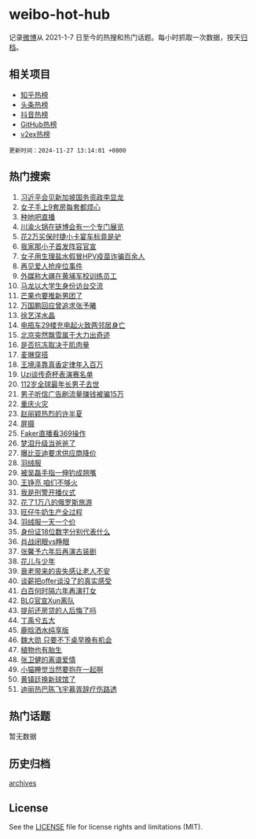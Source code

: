 # weibo-hot-hub

记录[微博](https://www.weibo.com)从 2021-1-7 日至今的热搜和热门话题。每小时抓取一次数据，按天[归档](archives)。

## 相关项目

- [知乎热榜](https://github.com/lonnyzhang423/zhihu-hot-hub)
- [头条热榜](https://github.com/lonnyzhang423/toutiao-hot-hub)
- [抖音热榜](https://github.com/lonnyzhang423/douyin-hot-hub)
- [GitHub热榜](https://github.com/lonnyzhang423/github-hot-hub)
- [v2ex热榜](https://github.com/lonnyzhang423/v2ex-hot-hub)


`更新时间：2024-11-27 13:14:01 +0800`

## 热门搜索

1. [习近平会见新加坡国务资政李显龙](https://m.weibo.cn/search?containerid=100103type%3D1%26t%3D10%26q%3D%23%E4%B9%A0%E8%BF%91%E5%B9%B3%E4%BC%9A%E8%A7%81%E6%96%B0%E5%8A%A0%E5%9D%A1%E5%9B%BD%E5%8A%A1%E8%B5%84%E6%94%BF%E6%9D%8E%E6%98%BE%E9%BE%99%23&stream_entry_id=51&isnewpage=1&extparam=seat%3D1%26stream_entry_id%3D51%26c_type%3D51%26pos%3D0%26cate%3D10103%26filter_type%3Drealtimehot%26dgr%3D0%26q%3D%2523%25E4%25B9%25A0%25E8%25BF%2591%25E5%25B9%25B3%25E4%25BC%259A%25E8%25A7%2581%25E6%2596%25B0%25E5%258A%25A0%25E5%259D%25A1%25E5%259B%25BD%25E5%258A%25A1%25E8%25B5%2584%25E6%2594%25BF%25E6%259D%258E%25E6%2598%25BE%25E9%25BE%2599%2523%26display_time%3D1732684440%26pre_seqid%3D17326844405220129653199)
1. [女子手上9套房每套都烦心](https://m.weibo.cn/search?containerid=100103type%3D1%26t%3D10%26q%3D%23%E5%A5%B3%E5%AD%90%E6%89%8B%E4%B8%8A9%E5%A5%97%E6%88%BF%E6%AF%8F%E5%A5%97%E9%83%BD%E7%83%A6%E5%BF%83%23&stream_entry_id=31&isnewpage=1&extparam=seat%3D1%26stream_entry_id%3D31%26dgr%3D0%26pos%3D0%26flag%3D2%26c_type%3D31%26realpos%3D1%26lcate%3D5001%26cate%3D5001%26band_rank%3D1%26filter_type%3Drealtimehot%26q%3D%2523%25E5%25A5%25B3%25E5%25AD%2590%25E6%2589%258B%25E4%25B8%258A9%25E5%25A5%2597%25E6%2588%25BF%25E6%25AF%258F%25E5%25A5%2597%25E9%2583%25BD%25E7%2583%25A6%25E5%25BF%2583%2523%26display_time%3D1732684440%26pre_seqid%3D17326844405220129653199)
1. [种地吧直播](https://m.weibo.cn/search?containerid=100103type%3D1%26t%3D10%26q%3D%E7%A7%8D%E5%9C%B0%E5%90%A7%E7%9B%B4%E6%92%AD&stream_entry_id=31&isnewpage=1&extparam=seat%3D1%26stream_entry_id%3D31%26dgr%3D0%26pos%3D1%26flag%3D1%26c_type%3D31%26realpos%3D2%26lcate%3D5001%26cate%3D5001%26band_rank%3D2%26filter_type%3Drealtimehot%26q%3D%25E7%25A7%258D%25E5%259C%25B0%25E5%2590%25A7%25E7%259B%25B4%25E6%2592%25AD%26display_time%3D1732684440%26pre_seqid%3D17326844405220129653199)
1. [川渝火锅在链博会有一个专门展览](https://m.weibo.cn/search?containerid=100103type%3D1%26t%3D10%26q%3D%23%E5%B7%9D%E6%B8%9D%E7%81%AB%E9%94%85%E5%9C%A8%E9%93%BE%E5%8D%9A%E4%BC%9A%E6%9C%89%E4%B8%80%E4%B8%AA%E4%B8%93%E9%97%A8%E5%B1%95%E8%A7%88%23&stream_entry_id=31&isnewpage=1&extparam=seat%3D1%26stream_entry_id%3D31%26dgr%3D0%26pos%3D2%26flag%3D0%26c_type%3D31%26realpos%3D3%26lcate%3D5001%26cate%3D5001%26band_rank%3D3%26filter_type%3Drealtimehot%26q%3D%2523%25E5%25B7%259D%25E6%25B8%259D%25E7%2581%25AB%25E9%2594%2585%25E5%259C%25A8%25E9%2593%25BE%25E5%258D%259A%25E4%25BC%259A%25E6%259C%2589%25E4%25B8%2580%25E4%25B8%25AA%25E4%25B8%2593%25E9%2597%25A8%25E5%25B1%2595%25E8%25A7%2588%2523%26display_time%3D1732684440%26pre_seqid%3D17326844405220129653199)
1. [花2万买保时捷小卡宴车标竟是驴](https://m.weibo.cn/search?containerid=100103type%3D1%26t%3D10%26q%3D%23%E8%8A%B12%E4%B8%87%E4%B9%B0%E4%BF%9D%E6%97%B6%E6%8D%B7%E5%B0%8F%E5%8D%A1%E5%AE%B4%E8%BD%A6%E6%A0%87%E7%AB%9F%E6%98%AF%E9%A9%B4%23&stream_entry_id=31&isnewpage=1&extparam=seat%3D1%26stream_entry_id%3D31%26dgr%3D0%26pos%3D3%26flag%3D1%26c_type%3D31%26realpos%3D4%26lcate%3D5001%26cate%3D5001%26band_rank%3D4%26filter_type%3Drealtimehot%26q%3D%2523%25E8%258A%25B12%25E4%25B8%2587%25E4%25B9%25B0%25E4%25BF%259D%25E6%2597%25B6%25E6%258D%25B7%25E5%25B0%258F%25E5%258D%25A1%25E5%25AE%25B4%25E8%25BD%25A6%25E6%25A0%2587%25E7%25AB%259F%25E6%2598%25AF%25E9%25A9%25B4%2523%26display_time%3D1732684440%26pre_seqid%3D17326844405220129653199)
1. [我家那小子首发阵容官宣](https://m.weibo.cn/search?containerid=100103type%3D1%26t%3D10%26q%3D%23%E6%88%91%E5%AE%B6%E9%82%A3%E5%B0%8F%E5%AD%90%E9%A6%96%E5%8F%91%E9%98%B5%E5%AE%B9%E5%AE%98%E5%AE%A3%23&stream_entry_id=31&isnewpage=1&extparam=seat%3D1%26stream_entry_id%3D31%26dgr%3D0%26pos%3D4%26flag%3D0%26c_type%3D31%26realpos%3D5%26lcate%3D5001%26cate%3D5001%26band_rank%3D5%26filter_type%3Drealtimehot%26q%3D%2523%25E6%2588%2591%25E5%25AE%25B6%25E9%2582%25A3%25E5%25B0%258F%25E5%25AD%2590%25E9%25A6%2596%25E5%258F%2591%25E9%2598%25B5%25E5%25AE%25B9%25E5%25AE%2598%25E5%25AE%25A3%2523%26display_time%3D1732684440%26pre_seqid%3D17326844405220129653199)
1. [女子用生理盐水假冒HPV疫苗诈骗百余人](https://m.weibo.cn/search?containerid=100103type%3D1%26t%3D10%26q%3D%23%E5%A5%B3%E5%AD%90%E7%94%A8%E7%94%9F%E7%90%86%E7%9B%90%E6%B0%B4%E5%81%87%E5%86%92HPV%E7%96%AB%E8%8B%97%E8%AF%88%E9%AA%97%E7%99%BE%E4%BD%99%E4%BA%BA%23&stream_entry_id=31&isnewpage=1&extparam=seat%3D1%26stream_entry_id%3D31%26dgr%3D0%26pos%3D5%26flag%3D0%26c_type%3D31%26realpos%3D6%26lcate%3D5001%26cate%3D5001%26band_rank%3D6%26filter_type%3Drealtimehot%26q%3D%2523%25E5%25A5%25B3%25E5%25AD%2590%25E7%2594%25A8%25E7%2594%259F%25E7%2590%2586%25E7%259B%2590%25E6%25B0%25B4%25E5%2581%2587%25E5%2586%2592HPV%25E7%2596%25AB%25E8%258B%2597%25E8%25AF%2588%25E9%25AA%2597%25E7%2599%25BE%25E4%25BD%2599%25E4%25BA%25BA%2523%26display_time%3D1732684440%26pre_seqid%3D17326844405220129653199)
1. [再见爱人抢座位事件](https://m.weibo.cn/search?containerid=100103type%3D1%26t%3D10%26q%3D%E5%86%8D%E8%A7%81%E7%88%B1%E4%BA%BA%E6%8A%A2%E5%BA%A7%E4%BD%8D%E4%BA%8B%E4%BB%B6&stream_entry_id=31&isnewpage=1&extparam=seat%3D1%26stream_entry_id%3D31%26dgr%3D0%26pos%3D6%26flag%3D1%26c_type%3D31%26realpos%3D7%26lcate%3D5001%26cate%3D5001%26band_rank%3D7%26filter_type%3Drealtimehot%26q%3D%25E5%2586%258D%25E8%25A7%2581%25E7%2588%25B1%25E4%25BA%25BA%25E6%258A%25A2%25E5%25BA%25A7%25E4%25BD%258D%25E4%25BA%258B%25E4%25BB%25B6%26display_time%3D1732684440%26pre_seqid%3D17326844405220129653199)
1. [外媒称大疆在黄埔军校训练员工](https://m.weibo.cn/search?containerid=100103type%3D1%26t%3D10%26q%3D%23%E5%A4%96%E5%AA%92%E7%A7%B0%E5%A4%A7%E7%96%86%E5%9C%A8%E9%BB%84%E5%9F%94%E5%86%9B%E6%A0%A1%E8%AE%AD%E7%BB%83%E5%91%98%E5%B7%A5%23&stream_entry_id=31&isnewpage=1&extparam=seat%3D1%26stream_entry_id%3D31%26dgr%3D0%26pos%3D7%26flag%3D1%26c_type%3D31%26realpos%3D8%26lcate%3D5001%26cate%3D5001%26band_rank%3D8%26filter_type%3Drealtimehot%26q%3D%2523%25E5%25A4%2596%25E5%25AA%2592%25E7%25A7%25B0%25E5%25A4%25A7%25E7%2596%2586%25E5%259C%25A8%25E9%25BB%2584%25E5%259F%2594%25E5%2586%259B%25E6%25A0%25A1%25E8%25AE%25AD%25E7%25BB%2583%25E5%2591%2598%25E5%25B7%25A5%2523%26display_time%3D1732684440%26pre_seqid%3D17326844405220129653199)
1. [马龙以大学生身份访台交流](https://m.weibo.cn/search?containerid=100103type%3D1%26t%3D10%26q%3D%23%E9%A9%AC%E9%BE%99%E4%BB%A5%E5%A4%A7%E5%AD%A6%E7%94%9F%E8%BA%AB%E4%BB%BD%E8%AE%BF%E5%8F%B0%E4%BA%A4%E6%B5%81%23&stream_entry_id=31&isnewpage=1&extparam=seat%3D1%26stream_entry_id%3D31%26dgr%3D0%26pos%3D8%26flag%3D1%26c_type%3D31%26realpos%3D9%26lcate%3D5001%26cate%3D5001%26band_rank%3D9%26filter_type%3Drealtimehot%26q%3D%2523%25E9%25A9%25AC%25E9%25BE%2599%25E4%25BB%25A5%25E5%25A4%25A7%25E5%25AD%25A6%25E7%2594%259F%25E8%25BA%25AB%25E4%25BB%25BD%25E8%25AE%25BF%25E5%258F%25B0%25E4%25BA%25A4%25E6%25B5%2581%2523%26display_time%3D1732684440%26pre_seqid%3D17326844405220129653199)
1. [芒果也要推新男团了](https://m.weibo.cn/search?containerid=100103type%3D1%26t%3D10%26q%3D%E8%8A%92%E6%9E%9C%E4%B9%9F%E8%A6%81%E6%8E%A8%E6%96%B0%E7%94%B7%E5%9B%A2%E4%BA%86&stream_entry_id=31&isnewpage=1&extparam=seat%3D1%26stream_entry_id%3D31%26dgr%3D0%26pos%3D9%26flag%3D1%26c_type%3D31%26realpos%3D10%26lcate%3D5001%26cate%3D5001%26band_rank%3D10%26filter_type%3Drealtimehot%26q%3D%25E8%258A%2592%25E6%259E%259C%25E4%25B9%259F%25E8%25A6%2581%25E6%258E%25A8%25E6%2596%25B0%25E7%2594%25B7%25E5%259B%25A2%25E4%25BA%2586%26display_time%3D1732684440%26pre_seqid%3D17326844405220129653199)
1. [万国鹏回应曾追求张予曦](https://m.weibo.cn/search?containerid=100103type%3D1%26t%3D10%26q%3D%23%E4%B8%87%E5%9B%BD%E9%B9%8F%E5%9B%9E%E5%BA%94%E6%9B%BE%E8%BF%BD%E6%B1%82%E5%BC%A0%E4%BA%88%E6%9B%A6%23&stream_entry_id=31&isnewpage=1&extparam=seat%3D1%26stream_entry_id%3D31%26dgr%3D0%26pos%3D10%26flag%3D2%26c_type%3D31%26realpos%3D11%26lcate%3D5001%26cate%3D5001%26band_rank%3D11%26filter_type%3Drealtimehot%26q%3D%2523%25E4%25B8%2587%25E5%259B%25BD%25E9%25B9%258F%25E5%259B%259E%25E5%25BA%2594%25E6%259B%25BE%25E8%25BF%25BD%25E6%25B1%2582%25E5%25BC%25A0%25E4%25BA%2588%25E6%259B%25A6%2523%26display_time%3D1732684440%26pre_seqid%3D17326844405220129653199)
1. [徐艺洋水晶](https://m.weibo.cn/search?containerid=100103type%3D1%26t%3D10%26q%3D%E5%BE%90%E8%89%BA%E6%B4%8B%E6%B0%B4%E6%99%B6&stream_entry_id=31&isnewpage=1&extparam=seat%3D1%26stream_entry_id%3D31%26dgr%3D0%26pos%3D11%26flag%3D2%26c_type%3D31%26realpos%3D12%26lcate%3D5001%26cate%3D5001%26band_rank%3D12%26filter_type%3Drealtimehot%26q%3D%25E5%25BE%2590%25E8%2589%25BA%25E6%25B4%258B%25E6%25B0%25B4%25E6%2599%25B6%26display_time%3D1732684440%26pre_seqid%3D17326844405220129653199)
1. [电瓶车29楼充电起火致两邻居身亡](https://m.weibo.cn/search?containerid=100103type%3D1%26t%3D10%26q%3D%23%E7%94%B5%E7%93%B6%E8%BD%A629%E6%A5%BC%E5%85%85%E7%94%B5%E8%B5%B7%E7%81%AB%E8%87%B4%E4%B8%A4%E9%82%BB%E5%B1%85%E8%BA%AB%E4%BA%A1%23&stream_entry_id=31&isnewpage=1&extparam=seat%3D1%26stream_entry_id%3D31%26dgr%3D0%26pos%3D12%26flag%3D0%26c_type%3D31%26realpos%3D13%26lcate%3D5001%26cate%3D5001%26band_rank%3D13%26filter_type%3Drealtimehot%26q%3D%2523%25E7%2594%25B5%25E7%2593%25B6%25E8%25BD%25A629%25E6%25A5%25BC%25E5%2585%2585%25E7%2594%25B5%25E8%25B5%25B7%25E7%2581%25AB%25E8%2587%25B4%25E4%25B8%25A4%25E9%2582%25BB%25E5%25B1%2585%25E8%25BA%25AB%25E4%25BA%25A1%2523%26display_time%3D1732684440%26pre_seqid%3D17326844405220129653199)
1. [北京突然飘雪属于大力出奇迹](https://m.weibo.cn/search?containerid=100103type%3D1%26t%3D10%26q%3D%23%E5%8C%97%E4%BA%AC%E7%AA%81%E7%84%B6%E9%A3%98%E9%9B%AA%E5%B1%9E%E4%BA%8E%E5%A4%A7%E5%8A%9B%E5%87%BA%E5%A5%87%E8%BF%B9%23&stream_entry_id=31&isnewpage=1&extparam=seat%3D1%26stream_entry_id%3D31%26dgr%3D0%26pos%3D13%26flag%3D1%26c_type%3D31%26realpos%3D14%26lcate%3D5001%26cate%3D5001%26band_rank%3D14%26filter_type%3Drealtimehot%26q%3D%2523%25E5%258C%2597%25E4%25BA%25AC%25E7%25AA%2581%25E7%2584%25B6%25E9%25A3%2598%25E9%259B%25AA%25E5%25B1%259E%25E4%25BA%258E%25E5%25A4%25A7%25E5%258A%259B%25E5%2587%25BA%25E5%25A5%2587%25E8%25BF%25B9%2523%26display_time%3D1732684440%26pre_seqid%3D17326844405220129653199)
1. [是否抗冻取决于肌肉量](https://m.weibo.cn/search?containerid=100103type%3D1%26t%3D10%26q%3D%23%E6%98%AF%E5%90%A6%E6%8A%97%E5%86%BB%E5%8F%96%E5%86%B3%E4%BA%8E%E8%82%8C%E8%82%89%E9%87%8F%23&stream_entry_id=31&isnewpage=1&extparam=seat%3D1%26stream_entry_id%3D31%26dgr%3D0%26pos%3D14%26flag%3D1%26c_type%3D31%26realpos%3D15%26lcate%3D5001%26cate%3D5001%26band_rank%3D15%26filter_type%3Drealtimehot%26q%3D%2523%25E6%2598%25AF%25E5%2590%25A6%25E6%258A%2597%25E5%2586%25BB%25E5%258F%2596%25E5%2586%25B3%25E4%25BA%258E%25E8%2582%258C%25E8%2582%2589%25E9%2587%258F%2523%26display_time%3D1732684440%26pre_seqid%3D17326844405220129653199)
1. [麦琳穿搭](https://m.weibo.cn/search?containerid=100103type%3D1%26t%3D10%26q%3D%E9%BA%A6%E7%90%B3%E7%A9%BF%E6%90%AD&stream_entry_id=31&isnewpage=1&extparam=seat%3D1%26stream_entry_id%3D31%26dgr%3D0%26pos%3D15%26flag%3D2%26c_type%3D31%26realpos%3D16%26lcate%3D5001%26cate%3D5001%26band_rank%3D16%26filter_type%3Drealtimehot%26q%3D%25E9%25BA%25A6%25E7%2590%25B3%25E7%25A9%25BF%25E6%2590%25AD%26display_time%3D1732684440%26pre_seqid%3D17326844405220129653199)
1. [王境泽靠真香定律年入百万](https://m.weibo.cn/search?containerid=100103type%3D1%26t%3D10%26q%3D%23%E7%8E%8B%E5%A2%83%E6%B3%BD%E9%9D%A0%E7%9C%9F%E9%A6%99%E5%AE%9A%E5%BE%8B%E5%B9%B4%E5%85%A5%E7%99%BE%E4%B8%87%23&stream_entry_id=31&isnewpage=1&extparam=seat%3D1%26stream_entry_id%3D31%26dgr%3D0%26pos%3D16%26flag%3D2%26c_type%3D31%26realpos%3D17%26lcate%3D5001%26cate%3D5001%26band_rank%3D17%26filter_type%3Drealtimehot%26q%3D%2523%25E7%258E%258B%25E5%25A2%2583%25E6%25B3%25BD%25E9%259D%25A0%25E7%259C%259F%25E9%25A6%2599%25E5%25AE%259A%25E5%25BE%258B%25E5%25B9%25B4%25E5%2585%25A5%25E7%2599%25BE%25E4%25B8%2587%2523%26display_time%3D1732684440%26pre_seqid%3D17326844405220129653199)
1. [Uzi谈传奇杯表演赛名单](https://m.weibo.cn/search?containerid=100103type%3D1%26t%3D10%26q%3D%23Uzi%E8%B0%88%E4%BC%A0%E5%A5%87%E6%9D%AF%E8%A1%A8%E6%BC%94%E8%B5%9B%E5%90%8D%E5%8D%95%23&stream_entry_id=31&isnewpage=1&extparam=seat%3D1%26stream_entry_id%3D31%26dgr%3D0%26pos%3D17%26flag%3D1%26c_type%3D31%26realpos%3D18%26lcate%3D5001%26cate%3D5001%26band_rank%3D18%26filter_type%3Drealtimehot%26q%3D%2523Uzi%25E8%25B0%2588%25E4%25BC%25A0%25E5%25A5%2587%25E6%259D%25AF%25E8%25A1%25A8%25E6%25BC%2594%25E8%25B5%259B%25E5%2590%258D%25E5%258D%2595%2523%26display_time%3D1732684440%26pre_seqid%3D17326844405220129653199)
1. [112岁全球最年长男子去世](https://m.weibo.cn/search?containerid=100103type%3D1%26t%3D10%26q%3D%23112%E5%B2%81%E5%85%A8%E7%90%83%E6%9C%80%E5%B9%B4%E9%95%BF%E7%94%B7%E5%AD%90%E5%8E%BB%E4%B8%96%23&stream_entry_id=31&isnewpage=1&extparam=seat%3D1%26stream_entry_id%3D31%26dgr%3D0%26pos%3D18%26flag%3D0%26c_type%3D31%26realpos%3D19%26lcate%3D5001%26cate%3D5001%26band_rank%3D19%26filter_type%3Drealtimehot%26q%3D%2523112%25E5%25B2%2581%25E5%2585%25A8%25E7%2590%2583%25E6%259C%2580%25E5%25B9%25B4%25E9%2595%25BF%25E7%2594%25B7%25E5%25AD%2590%25E5%258E%25BB%25E4%25B8%2596%2523%26display_time%3D1732684440%26pre_seqid%3D17326844405220129653199)
1. [男子听信广告刷流量赚钱被骗15万](https://m.weibo.cn/search?containerid=100103type%3D1%26t%3D10%26q%3D%23%E7%94%B7%E5%AD%90%E5%90%AC%E4%BF%A1%E5%B9%BF%E5%91%8A%E5%88%B7%E6%B5%81%E9%87%8F%E8%B5%9A%E9%92%B1%E8%A2%AB%E9%AA%9715%E4%B8%87%23&stream_entry_id=31&isnewpage=1&extparam=seat%3D1%26stream_entry_id%3D31%26dgr%3D0%26pos%3D19%26flag%3D1%26c_type%3D31%26realpos%3D20%26lcate%3D5001%26cate%3D5001%26band_rank%3D20%26filter_type%3Drealtimehot%26q%3D%2523%25E7%2594%25B7%25E5%25AD%2590%25E5%2590%25AC%25E4%25BF%25A1%25E5%25B9%25BF%25E5%2591%258A%25E5%2588%25B7%25E6%25B5%2581%25E9%2587%258F%25E8%25B5%259A%25E9%2592%25B1%25E8%25A2%25AB%25E9%25AA%259715%25E4%25B8%2587%2523%26display_time%3D1732684440%26pre_seqid%3D17326844405220129653199)
1. [重庆火灾](https://m.weibo.cn/search?containerid=100103type%3D1%26t%3D10%26q%3D%E9%87%8D%E5%BA%86%E7%81%AB%E7%81%BE&stream_entry_id=31&isnewpage=1&extparam=seat%3D1%26stream_entry_id%3D31%26dgr%3D0%26pos%3D20%26flag%3D0%26c_type%3D31%26realpos%3D21%26lcate%3D5001%26cate%3D5001%26band_rank%3D21%26filter_type%3Drealtimehot%26q%3D%25E9%2587%258D%25E5%25BA%2586%25E7%2581%25AB%25E7%2581%25BE%26display_time%3D1732684440%26pre_seqid%3D17326844405220129653199)
1. [赵丽颖热烈的许半夏](https://m.weibo.cn/search?containerid=100103type%3D1%26t%3D10%26q%3D%23%E8%B5%B5%E4%B8%BD%E9%A2%96%E7%83%AD%E7%83%88%E7%9A%84%E8%AE%B8%E5%8D%8A%E5%A4%8F%23&stream_entry_id=31&isnewpage=1&extparam=seat%3D1%26stream_entry_id%3D31%26dgr%3D0%26pos%3D21%26flag%3D1%26c_type%3D31%26realpos%3D22%26lcate%3D5001%26cate%3D5001%26band_rank%3D22%26filter_type%3Drealtimehot%26q%3D%2523%25E8%25B5%25B5%25E4%25B8%25BD%25E9%25A2%2596%25E7%2583%25AD%25E7%2583%2588%25E7%259A%2584%25E8%25AE%25B8%25E5%258D%258A%25E5%25A4%258F%2523%26display_time%3D1732684440%26pre_seqid%3D17326844405220129653199)
1. [屏摄](https://m.weibo.cn/search?containerid=100103type%3D1%26t%3D10%26q%3D%E5%B1%8F%E6%91%84&stream_entry_id=31&isnewpage=1&extparam=seat%3D1%26stream_entry_id%3D31%26dgr%3D0%26pos%3D22%26flag%3D1%26c_type%3D31%26realpos%3D23%26lcate%3D5001%26cate%3D5001%26band_rank%3D23%26filter_type%3Drealtimehot%26q%3D%25E5%25B1%258F%25E6%2591%2584%26display_time%3D1732684440%26pre_seqid%3D17326844405220129653199)
1. [Faker直播看369操作](https://m.weibo.cn/search?containerid=100103type%3D1%26t%3D10%26q%3D%23Faker%E7%9B%B4%E6%92%AD%E7%9C%8B369%E6%93%8D%E4%BD%9C%23&stream_entry_id=31&isnewpage=1&extparam=seat%3D1%26stream_entry_id%3D31%26dgr%3D0%26pos%3D23%26flag%3D1%26c_type%3D31%26realpos%3D24%26lcate%3D5001%26cate%3D5001%26band_rank%3D24%26filter_type%3Drealtimehot%26q%3D%2523Faker%25E7%259B%25B4%25E6%2592%25AD%25E7%259C%258B369%25E6%2593%258D%25E4%25BD%259C%2523%26display_time%3D1732684440%26pre_seqid%3D17326844405220129653199)
1. [梦泪升级当爸爸了](https://m.weibo.cn/search?containerid=100103type%3D1%26t%3D10%26q%3D%23%E6%A2%A6%E6%B3%AA%E5%8D%87%E7%BA%A7%E5%BD%93%E7%88%B8%E7%88%B8%E4%BA%86%23&stream_entry_id=31&isnewpage=1&extparam=seat%3D1%26stream_entry_id%3D31%26dgr%3D0%26pos%3D24%26flag%3D1%26c_type%3D31%26realpos%3D25%26lcate%3D5001%26cate%3D5001%26band_rank%3D25%26filter_type%3Drealtimehot%26q%3D%2523%25E6%25A2%25A6%25E6%25B3%25AA%25E5%258D%2587%25E7%25BA%25A7%25E5%25BD%2593%25E7%2588%25B8%25E7%2588%25B8%25E4%25BA%2586%2523%26display_time%3D1732684440%26pre_seqid%3D17326844405220129653199)
1. [曝比亚迪要求供应商降价](https://m.weibo.cn/search?containerid=100103type%3D1%26t%3D10%26q%3D%23%E6%9B%9D%E6%AF%94%E4%BA%9A%E8%BF%AA%E8%A6%81%E6%B1%82%E4%BE%9B%E5%BA%94%E5%95%86%E9%99%8D%E4%BB%B7%23&stream_entry_id=31&isnewpage=1&extparam=seat%3D1%26stream_entry_id%3D31%26dgr%3D0%26pos%3D25%26flag%3D1%26c_type%3D31%26realpos%3D26%26lcate%3D5001%26cate%3D5001%26band_rank%3D26%26filter_type%3Drealtimehot%26q%3D%2523%25E6%259B%259D%25E6%25AF%2594%25E4%25BA%259A%25E8%25BF%25AA%25E8%25A6%2581%25E6%25B1%2582%25E4%25BE%259B%25E5%25BA%2594%25E5%2595%2586%25E9%2599%258D%25E4%25BB%25B7%2523%26display_time%3D1732684440%26pre_seqid%3D17326844405220129653199)
1. [羽绒服](https://m.weibo.cn/search?containerid=100103type%3D1%26t%3D10%26q%3D%23%E7%BE%BD%E7%BB%92%E6%9C%8D%23&stream_entry_id=31&isnewpage=1&extparam=seat%3D1%26stream_entry_id%3D31%26dgr%3D0%26pos%3D26%26flag%3D0%26c_type%3D31%26realpos%3D27%26lcate%3D5001%26cate%3D5001%26band_rank%3D27%26filter_type%3Drealtimehot%26q%3D%2523%25E7%25BE%25BD%25E7%25BB%2592%25E6%259C%258D%2523%26display_time%3D1732684440%26pre_seqid%3D17326844405220129653199)
1. [被吴磊手指一伸钓成翘嘴](https://m.weibo.cn/search?containerid=100103type%3D1%26t%3D10%26q%3D%E8%A2%AB%E5%90%B4%E7%A3%8A%E6%89%8B%E6%8C%87%E4%B8%80%E4%BC%B8%E9%92%93%E6%88%90%E7%BF%98%E5%98%B4&stream_entry_id=31&isnewpage=1&extparam=seat%3D1%26stream_entry_id%3D31%26dgr%3D0%26pos%3D27%26flag%3D1%26c_type%3D31%26realpos%3D28%26lcate%3D5001%26cate%3D5001%26band_rank%3D28%26filter_type%3Drealtimehot%26q%3D%25E8%25A2%25AB%25E5%2590%25B4%25E7%25A3%258A%25E6%2589%258B%25E6%258C%2587%25E4%25B8%2580%25E4%25BC%25B8%25E9%2592%2593%25E6%2588%2590%25E7%25BF%2598%25E5%2598%25B4%26display_time%3D1732684440%26pre_seqid%3D17326844405220129653199)
1. [王铮亮 咱们不够火](https://m.weibo.cn/search?containerid=100103type%3D1%26t%3D10%26q%3D%E7%8E%8B%E9%93%AE%E4%BA%AE+%E5%92%B1%E4%BB%AC%E4%B8%8D%E5%A4%9F%E7%81%AB&stream_entry_id=31&isnewpage=1&extparam=seat%3D1%26stream_entry_id%3D31%26dgr%3D0%26pos%3D28%26flag%3D1%26c_type%3D31%26realpos%3D29%26lcate%3D5001%26cate%3D5001%26band_rank%3D29%26filter_type%3Drealtimehot%26q%3D%25E7%258E%258B%25E9%2593%25AE%25E4%25BA%25AE%2520%25E5%2592%25B1%25E4%25BB%25AC%25E4%25B8%258D%25E5%25A4%259F%25E7%2581%25AB%26display_time%3D1732684440%26pre_seqid%3D17326844405220129653199)
1. [我是刑警开播仪式](https://m.weibo.cn/search?containerid=100103type%3D1%26t%3D10%26q%3D%23%E6%88%91%E6%98%AF%E5%88%91%E8%AD%A6%E5%BC%80%E6%92%AD%E4%BB%AA%E5%BC%8F%23&stream_entry_id=31&isnewpage=1&extparam=seat%3D1%26stream_entry_id%3D31%26dgr%3D0%26pos%3D29%26flag%3D1%26c_type%3D31%26realpos%3D30%26lcate%3D5001%26cate%3D5001%26band_rank%3D30%26filter_type%3Drealtimehot%26q%3D%2523%25E6%2588%2591%25E6%2598%25AF%25E5%2588%2591%25E8%25AD%25A6%25E5%25BC%2580%25E6%2592%25AD%25E4%25BB%25AA%25E5%25BC%258F%2523%26display_time%3D1732684440%26pre_seqid%3D17326844405220129653199)
1. [花了1万八的俄罗斯旅游](https://m.weibo.cn/search?containerid=100103type%3D1%26t%3D10%26q%3D%E8%8A%B1%E4%BA%861%E4%B8%87%E5%85%AB%E7%9A%84%E4%BF%84%E7%BD%97%E6%96%AF%E6%97%85%E6%B8%B8&stream_entry_id=31&isnewpage=1&extparam=seat%3D1%26stream_entry_id%3D31%26dgr%3D0%26pos%3D30%26flag%3D1%26c_type%3D31%26realpos%3D31%26lcate%3D5001%26cate%3D5001%26band_rank%3D31%26filter_type%3Drealtimehot%26q%3D%25E8%258A%25B1%25E4%25BA%25861%25E4%25B8%2587%25E5%2585%25AB%25E7%259A%2584%25E4%25BF%2584%25E7%25BD%2597%25E6%2596%25AF%25E6%2597%2585%25E6%25B8%25B8%26display_time%3D1732684440%26pre_seqid%3D17326844405220129653199)
1. [旺仔牛奶生产全过程](https://m.weibo.cn/search?containerid=100103type%3D1%26t%3D10%26q%3D%23%E6%97%BA%E4%BB%94%E7%89%9B%E5%A5%B6%E7%94%9F%E4%BA%A7%E5%85%A8%E8%BF%87%E7%A8%8B%23&stream_entry_id=31&isnewpage=1&extparam=seat%3D1%26stream_entry_id%3D31%26dgr%3D0%26pos%3D31%26flag%3D1%26c_type%3D31%26realpos%3D32%26lcate%3D5001%26cate%3D5001%26band_rank%3D32%26filter_type%3Drealtimehot%26q%3D%2523%25E6%2597%25BA%25E4%25BB%2594%25E7%2589%259B%25E5%25A5%25B6%25E7%2594%259F%25E4%25BA%25A7%25E5%2585%25A8%25E8%25BF%2587%25E7%25A8%258B%2523%26display_time%3D1732684440%26pre_seqid%3D17326844405220129653199)
1. [羽绒服一天一个价](https://m.weibo.cn/search?containerid=100103type%3D1%26t%3D10%26q%3D%23%E7%BE%BD%E7%BB%92%E6%9C%8D%E4%B8%80%E5%A4%A9%E4%B8%80%E4%B8%AA%E4%BB%B7%23&stream_entry_id=31&isnewpage=1&extparam=seat%3D1%26stream_entry_id%3D31%26dgr%3D0%26pos%3D32%26flag%3D0%26c_type%3D31%26realpos%3D33%26lcate%3D5001%26cate%3D5001%26band_rank%3D33%26filter_type%3Drealtimehot%26q%3D%2523%25E7%25BE%25BD%25E7%25BB%2592%25E6%259C%258D%25E4%25B8%2580%25E5%25A4%25A9%25E4%25B8%2580%25E4%25B8%25AA%25E4%25BB%25B7%2523%26display_time%3D1732684440%26pre_seqid%3D17326844405220129653199)
1. [身份证18位数字分别代表什么](https://m.weibo.cn/search?containerid=100103type%3D1%26t%3D10%26q%3D%23%E8%BA%AB%E4%BB%BD%E8%AF%8118%E4%BD%8D%E6%95%B0%E5%AD%97%E5%88%86%E5%88%AB%E4%BB%A3%E8%A1%A8%E4%BB%80%E4%B9%88%23&stream_entry_id=31&isnewpage=1&extparam=seat%3D1%26stream_entry_id%3D31%26dgr%3D0%26pos%3D33%26flag%3D0%26c_type%3D31%26realpos%3D34%26lcate%3D5001%26cate%3D5001%26band_rank%3D34%26filter_type%3Drealtimehot%26q%3D%2523%25E8%25BA%25AB%25E4%25BB%25BD%25E8%25AF%258118%25E4%25BD%258D%25E6%2595%25B0%25E5%25AD%2597%25E5%2588%2586%25E5%2588%25AB%25E4%25BB%25A3%25E8%25A1%25A8%25E4%25BB%2580%25E4%25B9%2588%2523%26display_time%3D1732684440%26pre_seqid%3D17326844405220129653199)
1. [肖战闭眼vs睁眼](https://m.weibo.cn/search?containerid=100103type%3D1%26t%3D10%26q%3D%23%E8%82%96%E6%88%98%E9%97%AD%E7%9C%BCvs%E7%9D%81%E7%9C%BC%23&stream_entry_id=31&isnewpage=1&extparam=seat%3D1%26stream_entry_id%3D31%26dgr%3D0%26pos%3D34%26flag%3D1%26c_type%3D31%26realpos%3D35%26lcate%3D5001%26cate%3D5001%26band_rank%3D35%26filter_type%3Drealtimehot%26q%3D%2523%25E8%2582%2596%25E6%2588%2598%25E9%2597%25AD%25E7%259C%25BCvs%25E7%259D%2581%25E7%259C%25BC%2523%26display_time%3D1732684440%26pre_seqid%3D17326844405220129653199)
1. [张馨予六年后再演古装剧](https://m.weibo.cn/search?containerid=100103type%3D1%26t%3D10%26q%3D%E5%BC%A0%E9%A6%A8%E4%BA%88%E5%85%AD%E5%B9%B4%E5%90%8E%E5%86%8D%E6%BC%94%E5%8F%A4%E8%A3%85%E5%89%A7&stream_entry_id=31&isnewpage=1&extparam=seat%3D1%26stream_entry_id%3D31%26dgr%3D0%26pos%3D35%26flag%3D1%26c_type%3D31%26realpos%3D36%26lcate%3D5001%26cate%3D5001%26band_rank%3D36%26filter_type%3Drealtimehot%26q%3D%25E5%25BC%25A0%25E9%25A6%25A8%25E4%25BA%2588%25E5%2585%25AD%25E5%25B9%25B4%25E5%2590%258E%25E5%2586%258D%25E6%25BC%2594%25E5%258F%25A4%25E8%25A3%2585%25E5%2589%25A7%26display_time%3D1732684440%26pre_seqid%3D17326844405220129653199)
1. [花儿与少年](https://m.weibo.cn/search?containerid=100103type%3D1%26t%3D10%26q%3D%E8%8A%B1%E5%84%BF%E4%B8%8E%E5%B0%91%E5%B9%B4&stream_entry_id=31&isnewpage=1&extparam=seat%3D1%26stream_entry_id%3D31%26dgr%3D0%26pos%3D36%26flag%3D1%26c_type%3D31%26realpos%3D37%26lcate%3D5001%26cate%3D5001%26band_rank%3D37%26filter_type%3Drealtimehot%26q%3D%25E8%258A%25B1%25E5%2584%25BF%25E4%25B8%258E%25E5%25B0%2591%25E5%25B9%25B4%26display_time%3D1732684440%26pre_seqid%3D17326844405220129653199)
1. [衰老带来的丧失感让老人不安](https://m.weibo.cn/search?containerid=100103type%3D1%26t%3D10%26q%3D%23%E8%A1%B0%E8%80%81%E5%B8%A6%E6%9D%A5%E7%9A%84%E4%B8%A7%E5%A4%B1%E6%84%9F%E8%AE%A9%E8%80%81%E4%BA%BA%E4%B8%8D%E5%AE%89%23&stream_entry_id=31&isnewpage=1&extparam=seat%3D1%26stream_entry_id%3D31%26dgr%3D0%26pos%3D37%26flag%3D1%26c_type%3D31%26realpos%3D38%26lcate%3D5001%26cate%3D5001%26band_rank%3D38%26filter_type%3Drealtimehot%26q%3D%2523%25E8%25A1%25B0%25E8%2580%2581%25E5%25B8%25A6%25E6%259D%25A5%25E7%259A%2584%25E4%25B8%25A7%25E5%25A4%25B1%25E6%2584%259F%25E8%25AE%25A9%25E8%2580%2581%25E4%25BA%25BA%25E4%25B8%258D%25E5%25AE%2589%2523%26display_time%3D1732684440%26pre_seqid%3D17326844405220129653199)
1. [谈薪把offer谈没了的真实感受](https://m.weibo.cn/search?containerid=100103type%3D1%26t%3D10%26q%3D%23%E8%B0%88%E8%96%AA%E6%8A%8Aoffer%E8%B0%88%E6%B2%A1%E4%BA%86%E7%9A%84%E7%9C%9F%E5%AE%9E%E6%84%9F%E5%8F%97%23&stream_entry_id=31&isnewpage=1&extparam=seat%3D1%26stream_entry_id%3D31%26dgr%3D0%26pos%3D38%26flag%3D0%26c_type%3D31%26realpos%3D39%26lcate%3D5001%26cate%3D5001%26band_rank%3D39%26filter_type%3Drealtimehot%26q%3D%2523%25E8%25B0%2588%25E8%2596%25AA%25E6%258A%258Aoffer%25E8%25B0%2588%25E6%25B2%25A1%25E4%25BA%2586%25E7%259A%2584%25E7%259C%259F%25E5%25AE%259E%25E6%2584%259F%25E5%258F%2597%2523%26display_time%3D1732684440%26pre_seqid%3D17326844405220129653199)
1. [白百何时隔六年再演打女](https://m.weibo.cn/search?containerid=100103type%3D1%26t%3D10%26q%3D%E7%99%BD%E7%99%BE%E4%BD%95%E6%97%B6%E9%9A%94%E5%85%AD%E5%B9%B4%E5%86%8D%E6%BC%94%E6%89%93%E5%A5%B3&stream_entry_id=31&isnewpage=1&extparam=seat%3D1%26stream_entry_id%3D31%26dgr%3D0%26pos%3D39%26flag%3D0%26c_type%3D31%26realpos%3D40%26lcate%3D5001%26cate%3D5001%26band_rank%3D40%26filter_type%3Drealtimehot%26q%3D%25E7%2599%25BD%25E7%2599%25BE%25E4%25BD%2595%25E6%2597%25B6%25E9%259A%2594%25E5%2585%25AD%25E5%25B9%25B4%25E5%2586%258D%25E6%25BC%2594%25E6%2589%2593%25E5%25A5%25B3%26display_time%3D1732684440%26pre_seqid%3D17326844405220129653199)
1. [BLG官宣Xun离队](https://m.weibo.cn/search?containerid=100103type%3D1%26t%3D10%26q%3D%23BLG%E5%AE%98%E5%AE%A3Xun%E7%A6%BB%E9%98%9F%23&stream_entry_id=31&isnewpage=1&extparam=seat%3D1%26stream_entry_id%3D31%26dgr%3D0%26pos%3D40%26flag%3D1%26c_type%3D31%26realpos%3D41%26lcate%3D5001%26cate%3D5001%26band_rank%3D41%26filter_type%3Drealtimehot%26q%3D%2523BLG%25E5%25AE%2598%25E5%25AE%25A3Xun%25E7%25A6%25BB%25E9%2598%259F%2523%26display_time%3D1732684440%26pre_seqid%3D17326844405220129653199)
1. [提前还房贷的人后悔了吗](https://m.weibo.cn/search?containerid=100103type%3D1%26t%3D10%26q%3D%23%E6%8F%90%E5%89%8D%E8%BF%98%E6%88%BF%E8%B4%B7%E7%9A%84%E4%BA%BA%E5%90%8E%E6%82%94%E4%BA%86%E5%90%97%23&stream_entry_id=31&isnewpage=1&extparam=seat%3D1%26stream_entry_id%3D31%26dgr%3D0%26pos%3D41%26flag%3D0%26c_type%3D31%26realpos%3D42%26lcate%3D5001%26cate%3D5001%26band_rank%3D42%26filter_type%3Drealtimehot%26q%3D%2523%25E6%258F%2590%25E5%2589%258D%25E8%25BF%2598%25E6%2588%25BF%25E8%25B4%25B7%25E7%259A%2584%25E4%25BA%25BA%25E5%2590%258E%25E6%2582%2594%25E4%25BA%2586%25E5%2590%2597%2523%26display_time%3D1732684440%26pre_seqid%3D17326844405220129653199)
1. [丁禹兮五大](https://m.weibo.cn/search?containerid=100103type%3D1%26t%3D10%26q%3D%23%E4%B8%81%E7%A6%B9%E5%85%AE%E4%BA%94%E5%A4%A7%23&stream_entry_id=31&isnewpage=1&extparam=seat%3D1%26stream_entry_id%3D31%26dgr%3D0%26pos%3D42%26flag%3D1%26c_type%3D31%26realpos%3D43%26lcate%3D5001%26cate%3D5001%26band_rank%3D43%26filter_type%3Drealtimehot%26q%3D%2523%25E4%25B8%2581%25E7%25A6%25B9%25E5%2585%25AE%25E4%25BA%2594%25E5%25A4%25A7%2523%26display_time%3D1732684440%26pre_seqid%3D17326844405220129653199)
1. [鹿晗洒水纯享版](https://m.weibo.cn/search?containerid=100103type%3D1%26t%3D10%26q%3D%E9%B9%BF%E6%99%97%E6%B4%92%E6%B0%B4%E7%BA%AF%E4%BA%AB%E7%89%88&stream_entry_id=31&isnewpage=1&extparam=seat%3D1%26stream_entry_id%3D31%26dgr%3D0%26pos%3D43%26flag%3D1%26c_type%3D31%26realpos%3D44%26lcate%3D5001%26cate%3D5001%26band_rank%3D44%26filter_type%3Drealtimehot%26q%3D%25E9%25B9%25BF%25E6%2599%2597%25E6%25B4%2592%25E6%25B0%25B4%25E7%25BA%25AF%25E4%25BA%25AB%25E7%2589%2588%26display_time%3D1732684440%26pre_seqid%3D17326844405220129653199)
1. [魏大勋 只要不下桌早晚有机会](https://m.weibo.cn/search?containerid=100103type%3D1%26t%3D10%26q%3D%E9%AD%8F%E5%A4%A7%E5%8B%8B+%E5%8F%AA%E8%A6%81%E4%B8%8D%E4%B8%8B%E6%A1%8C%E6%97%A9%E6%99%9A%E6%9C%89%E6%9C%BA%E4%BC%9A&stream_entry_id=31&isnewpage=1&extparam=seat%3D1%26stream_entry_id%3D31%26dgr%3D0%26pos%3D44%26flag%3D0%26c_type%3D31%26realpos%3D45%26lcate%3D5001%26cate%3D5001%26band_rank%3D45%26filter_type%3Drealtimehot%26q%3D%25E9%25AD%258F%25E5%25A4%25A7%25E5%258B%258B%2520%25E5%258F%25AA%25E8%25A6%2581%25E4%25B8%258D%25E4%25B8%258B%25E6%25A1%258C%25E6%2597%25A9%25E6%2599%259A%25E6%259C%2589%25E6%259C%25BA%25E4%25BC%259A%26display_time%3D1732684440%26pre_seqid%3D17326844405220129653199)
1. [植物也有胎生](https://m.weibo.cn/search?containerid=100103type%3D1%26t%3D10%26q%3D%E6%A4%8D%E7%89%A9%E4%B9%9F%E6%9C%89%E8%83%8E%E7%94%9F&stream_entry_id=31&isnewpage=1&extparam=seat%3D1%26stream_entry_id%3D31%26dgr%3D0%26pos%3D45%26flag%3D1%26c_type%3D31%26realpos%3D46%26lcate%3D5001%26cate%3D5001%26band_rank%3D46%26filter_type%3Drealtimehot%26q%3D%25E6%25A4%258D%25E7%2589%25A9%25E4%25B9%259F%25E6%259C%2589%25E8%2583%258E%25E7%2594%259F%26display_time%3D1732684440%26pre_seqid%3D17326844405220129653199)
1. [张卫健的离谱爱情](https://m.weibo.cn/search?containerid=100103type%3D1%26t%3D10%26q%3D%23%E5%BC%A0%E5%8D%AB%E5%81%A5%E7%9A%84%E7%A6%BB%E8%B0%B1%E7%88%B1%E6%83%85%23&stream_entry_id=31&isnewpage=1&extparam=seat%3D1%26stream_entry_id%3D31%26dgr%3D0%26pos%3D46%26flag%3D1%26c_type%3D31%26realpos%3D47%26lcate%3D5001%26cate%3D5001%26band_rank%3D47%26filter_type%3Drealtimehot%26q%3D%2523%25E5%25BC%25A0%25E5%258D%25AB%25E5%2581%25A5%25E7%259A%2584%25E7%25A6%25BB%25E8%25B0%25B1%25E7%2588%25B1%25E6%2583%2585%2523%26display_time%3D1732684440%26pre_seqid%3D17326844405220129653199)
1. [小猫睡觉当然要抱在一起啊](https://m.weibo.cn/search?containerid=100103type%3D1%26t%3D10%26q%3D%23%E5%B0%8F%E7%8C%AB%E7%9D%A1%E8%A7%89%E5%BD%93%E7%84%B6%E8%A6%81%E6%8A%B1%E5%9C%A8%E4%B8%80%E8%B5%B7%E5%95%8A%23&stream_entry_id=31&isnewpage=1&extparam=seat%3D1%26stream_entry_id%3D31%26dgr%3D0%26pos%3D47%26flag%3D1%26c_type%3D31%26realpos%3D48%26lcate%3D5001%26cate%3D5001%26band_rank%3D48%26filter_type%3Drealtimehot%26q%3D%2523%25E5%25B0%258F%25E7%258C%25AB%25E7%259D%25A1%25E8%25A7%2589%25E5%25BD%2593%25E7%2584%25B6%25E8%25A6%2581%25E6%258A%25B1%25E5%259C%25A8%25E4%25B8%2580%25E8%25B5%25B7%25E5%2595%258A%2523%26display_time%3D1732684440%26pre_seqid%3D17326844405220129653199)
1. [黄镇廷换新球馆了](https://m.weibo.cn/search?containerid=100103type%3D1%26t%3D10%26q%3D%E9%BB%84%E9%95%87%E5%BB%B7%E6%8D%A2%E6%96%B0%E7%90%83%E9%A6%86%E4%BA%86&stream_entry_id=31&isnewpage=1&extparam=seat%3D1%26stream_entry_id%3D31%26dgr%3D0%26pos%3D48%26flag%3D1%26c_type%3D31%26realpos%3D49%26lcate%3D5001%26cate%3D5001%26band_rank%3D49%26filter_type%3Drealtimehot%26q%3D%25E9%25BB%2584%25E9%2595%2587%25E5%25BB%25B7%25E6%258D%25A2%25E6%2596%25B0%25E7%2590%2583%25E9%25A6%2586%25E4%25BA%2586%26display_time%3D1732684440%26pre_seqid%3D17326844405220129653199)
1. [迪丽热巴陈飞宇慕胥辞疗伤路透](https://m.weibo.cn/search?containerid=100103type%3D1%26t%3D10%26q%3D%23%E8%BF%AA%E4%B8%BD%E7%83%AD%E5%B7%B4%E9%99%88%E9%A3%9E%E5%AE%87%E6%85%95%E8%83%A5%E8%BE%9E%E7%96%97%E4%BC%A4%E8%B7%AF%E9%80%8F%23&stream_entry_id=31&isnewpage=1&extparam=seat%3D1%26stream_entry_id%3D31%26dgr%3D0%26pos%3D49%26flag%3D1%26c_type%3D31%26realpos%3D50%26lcate%3D5001%26cate%3D5001%26band_rank%3D50%26filter_type%3Drealtimehot%26q%3D%2523%25E8%25BF%25AA%25E4%25B8%25BD%25E7%2583%25AD%25E5%25B7%25B4%25E9%2599%2588%25E9%25A3%259E%25E5%25AE%2587%25E6%2585%2595%25E8%2583%25A5%25E8%25BE%259E%25E7%2596%2597%25E4%25BC%25A4%25E8%25B7%25AF%25E9%2580%258F%2523%26display_time%3D1732684440%26pre_seqid%3D17326844405220129653199)

## 热门话题

暂无数据

## 历史归档

[archives](archives)

## License

See the [LICENSE](LICENSE) file for license rights and limitations (MIT).
